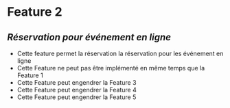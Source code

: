 # Feature 2
## _Réservation pour événement en ligne_

- Cette feature permet la réservation la réservation pour les événement en ligne
- Cette Feature ne peut pas être implémenté en même temps que la Feature 1
- Cette Feature peut engendrer la Feature 3
- Cette Feature peut engendrer la Feature 4
- Cette Feature peut engendrer la Feature 5
